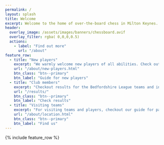 ```yaml
---
permalink: /
layout: splash
title: Welcome
excerpt: Welcome to the home of over-the-board chess in Milton Keynes. Join for competitive, friendly and casual chess!
header:
  overlay_image: /assets/images/banners/chessboard.avif
  overlay_filter: rgba( 0,0,0,0.5)
  actions:
    - label: "Find out more"
      url: "/about"
feature_row:
  - title: "New players"
    excerpt: "We warmly welcome new players of all abilities. Check out our guide for first time visitors to the club."
    url: "/about/new-players.html"
    btn_class: "btn--primary"
    btn_label: "Guide for new players"
  - title: "Club members"
    excerpt: "Checkout results for the Bedfordshire League teams and individual internal competitions."
    url: "/results/"
    btn_class: "btn--primary"
    btn_label: "Check results"
  - title: "Visiting teams"
    excerpt: "For visiting teams and players, checkout our guide for parking and directions."
    url: "/about/location.html"
    btn_class: "btn--primary"
    btn_label: "Find us"
---
```


{% include feature_row %}
